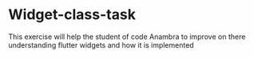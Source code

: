 # Widget-class-task
This exercise will help the student of code Anambra to improve on there understanding flutter widgets and how it is implemented
